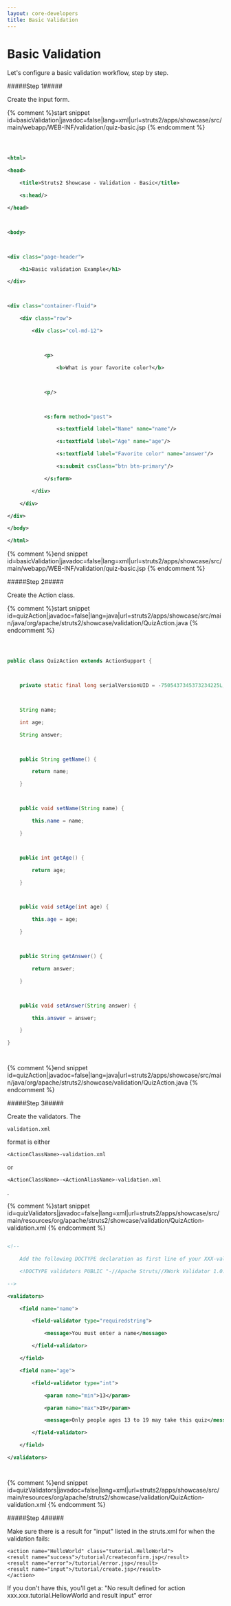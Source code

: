 ```yaml
---
layout: core-developers
title: Basic Validation
---
```


# Basic Validation

Let's configure a basic validation workflow, step by step\.

#####Step 1#####

Create the input form\.

{% comment %}start snippet id=basicValidation|javadoc=false|lang=xml|url=struts2/apps/showcase/src/main/webapp/WEB-INF/validation/quiz-basic.jsp {% endcomment %}

```xml

<html>
<head>
	<title>Struts2 Showcase - Validation - Basic</title>
	<s:head/>
</head>

<body>

<div class="page-header">
	<h1>Basic validation Example</h1>
</div>

<div class="container-fluid">
	<div class="row">
		<div class="col-md-12">

			<p>
				<b>What is your favorite color?</b>

			<p/>

			<s:form method="post">
				<s:textfield label="Name" name="name"/>
				<s:textfield label="Age" name="age"/>
				<s:textfield label="Favorite color" name="answer"/>
				<s:submit cssClass="btn btn-primary"/>
			</s:form>
		</div>
	</div>
</div>
</body>
</html>
```

{% comment %}end snippet id=basicValidation|javadoc=false|lang=xml|url=struts2/apps/showcase/src/main/webapp/WEB-INF/validation/quiz-basic.jsp {% endcomment %}

#####Step 2#####

Create the Action class\.

{% comment %}start snippet id=quizAction|javadoc=false|lang=java|url=struts2/apps/showcase/src/main/java/org/apache/struts2/showcase/validation/QuizAction.java {% endcomment %}

```java

public class QuizAction extends ActionSupport {

	private static final long serialVersionUID = -7505437345373234225L;

	String name;
	int age;
	String answer;

	public String getName() {
		return name;
	}

	public void setName(String name) {
		this.name = name;
	}

	public int getAge() {
		return age;
	}

	public void setAge(int age) {
		this.age = age;
	}

	public String getAnswer() {
		return answer;
	}

	public void setAnswer(String answer) {
		this.answer = answer;
	}
}

```

{% comment %}end snippet id=quizAction|javadoc=false|lang=java|url=struts2/apps/showcase/src/main/java/org/apache/struts2/showcase/validation/QuizAction.java {% endcomment %}

#####Step 3#####

Create the validators\. The 

~~~~~~~
validation.xml
~~~~~~~
 format is either 

~~~~~~~
<ActionClassName>-validation.xml
~~~~~~~
 or 

~~~~~~~
<ActionClassName>-<ActionAliasName>-validation.xml
~~~~~~~
\.

{% comment %}start snippet id=quizValidators|javadoc=false|lang=xml|url=struts2/apps/showcase/src/main/resources/org/apache/struts2/showcase/validation/QuizAction-validation.xml {% endcomment %}

```xml
<!--
    Add the following DOCTYPE declaration as first line of your XXX-validation.xml file:
    <!DOCTYPE validators PUBLIC "-//Apache Struts//XWork Validator 1.0.2//EN" "http://struts.apache.org/dtds/xwork-validator-1.0.2.dtd">
-->
<validators>
    <field name="name">
        <field-validator type="requiredstring">
            <message>You must enter a name</message>
        </field-validator>
    </field>
    <field name="age">
        <field-validator type="int">
            <param name="min">13</param>
            <param name="max">19</param>
            <message>Only people ages 13 to 19 may take this quiz</message>
        </field-validator>
    </field>
</validators>

```

{% comment %}end snippet id=quizValidators|javadoc=false|lang=xml|url=struts2/apps/showcase/src/main/resources/org/apache/struts2/showcase/validation/QuizAction-validation.xml {% endcomment %}

#####Step 4#####

Make sure there is a result for "input" listed in the struts\.xml for when the validation fails:


~~~~~~~
<action name="HelloWorld" class="tutorial.HelloWorld">
<result name="success">/tutorial/createconfirm.jsp</result>
<result name="error">/tutorial/error.jsp</result>
<result name="input">/tutorial/create.jsp</result>
</action>

~~~~~~~

If you don't have this, you'll get a: "No result defined for action xxx\.xxx\.tutorial\.HellowWorld and result input" error
